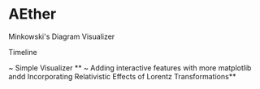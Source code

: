 # AEther
Minkowski's Diagram Visualizer 

Timeline 

~ Simple Visualizer
**
~ Adding interactive features with more matplotlib andd Incorporating Relativistic Effects of Lorentz Transformations**
